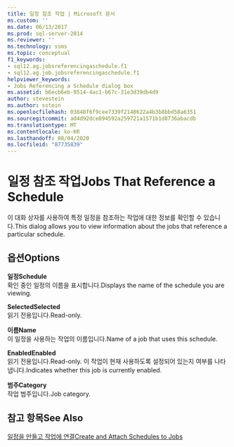 ```yaml
---
title: 일정 참조 작업 | Microsoft 문서
ms.custom: ''
ms.date: 06/13/2017
ms.prod: sql-server-2014
ms.reviewer: ''
ms.technology: ssms
ms.topic: conceptual
f1_keywords:
- sql12.ag.jobsreferencingaschedule.f1
- sql12.ag.job.jobsreferencingaschedule.f1
helpviewer_keywords:
- Jobs Referencing a Schedule dialog box
ms.assetid: b6ecb6eb-9514-4ac1-b67c-31e3d39db4d9
author: stevestein
ms.author: sstein
ms.openlocfilehash: 03848f6f9cee7339f2148622a4b3b8bbd58a6351
ms.sourcegitcommit: ad4d92dce894592a259721a1571b1d8736abacdb
ms.translationtype: MT
ms.contentlocale: ko-KR
ms.lasthandoff: 08/04/2020
ms.locfileid: "87735839"
---
```

# <a name="jobs-that-reference-a-schedule"></a><span data-ttu-id="08a8e-102">일정 참조 작업</span><span class="sxs-lookup"><span data-stu-id="08a8e-102">Jobs That Reference a Schedule</span></span>
  <span data-ttu-id="08a8e-103">이 대화 상자를 사용하여 특정 일정을 참조하는 작업에 대한 정보를 확인할 수 있습니다.</span><span class="sxs-lookup"><span data-stu-id="08a8e-103">This dialog allows you to view information about the jobs that reference a particular schedule.</span></span>  
  
## <a name="options"></a><span data-ttu-id="08a8e-104">옵션</span><span class="sxs-lookup"><span data-stu-id="08a8e-104">Options</span></span>  
 <span data-ttu-id="08a8e-105">**일정**</span><span class="sxs-lookup"><span data-stu-id="08a8e-105">**Schedule**</span></span>  
 <span data-ttu-id="08a8e-106">확인 중인 일정의 이름을 표시합니다.</span><span class="sxs-lookup"><span data-stu-id="08a8e-106">Displays the name of the schedule you are viewing.</span></span>  
  
 <span data-ttu-id="08a8e-107">**Selected**</span><span class="sxs-lookup"><span data-stu-id="08a8e-107">**Selected**</span></span>  
 <span data-ttu-id="08a8e-108">읽기 전용입니다.</span><span class="sxs-lookup"><span data-stu-id="08a8e-108">Read-only.</span></span>  
  
 <span data-ttu-id="08a8e-109">**이름**</span><span class="sxs-lookup"><span data-stu-id="08a8e-109">**Name**</span></span>  
 <span data-ttu-id="08a8e-110">이 일정을 사용하는 작업의 이름입니다.</span><span class="sxs-lookup"><span data-stu-id="08a8e-110">Name of a job that uses this schedule.</span></span>  
  
 <span data-ttu-id="08a8e-111">**Enabled**</span><span class="sxs-lookup"><span data-stu-id="08a8e-111">**Enabled**</span></span>  
 <span data-ttu-id="08a8e-112">읽기 전용입니다.</span><span class="sxs-lookup"><span data-stu-id="08a8e-112">Read-only.</span></span> <span data-ttu-id="08a8e-113">이 작업이 현재 사용하도록 설정되어 있는지 여부를 나타냅니다.</span><span class="sxs-lookup"><span data-stu-id="08a8e-113">Indicates whether this job is currently enabled.</span></span>  
  
 <span data-ttu-id="08a8e-114">**범주**</span><span class="sxs-lookup"><span data-stu-id="08a8e-114">**Category**</span></span>  
 <span data-ttu-id="08a8e-115">작업 범주입니다.</span><span class="sxs-lookup"><span data-stu-id="08a8e-115">Job category.</span></span>  
  
## <a name="see-also"></a><span data-ttu-id="08a8e-116">참고 항목</span><span class="sxs-lookup"><span data-stu-id="08a8e-116">See Also</span></span>  
 [<span data-ttu-id="08a8e-117">일정을 만들고 작업에 연결</span><span class="sxs-lookup"><span data-stu-id="08a8e-117">Create and Attach Schedules to Jobs</span></span>](create-and-attach-schedules-to-jobs.md)  
  
  
